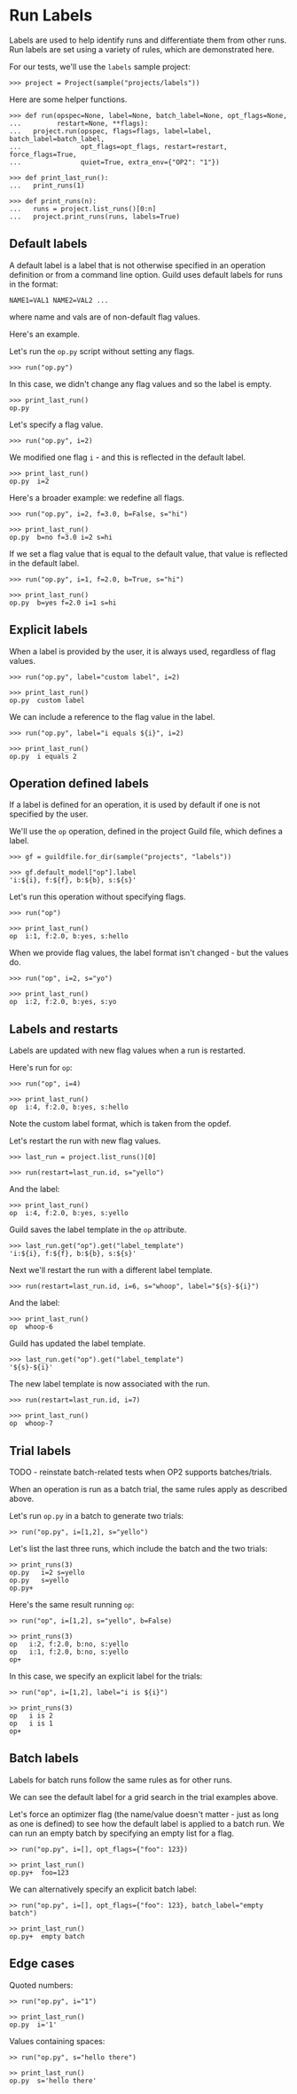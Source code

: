 # Run Labels

Labels are used to help identify runs and differentiate them from
other runs. Run labels are set using a variety of rules, which are
demonstrated here.

For our tests, we'll use the `labels` sample project:

    >>> project = Project(sample("projects/labels"))

Here are some helper functions.

    >>> def run(opspec=None, label=None, batch_label=None, opt_flags=None,
    ...         restart=None, **flags):
    ...   project.run(opspec, flags=flags, label=label, batch_label=batch_label,
    ...               opt_flags=opt_flags, restart=restart, force_flags=True,
    ...               quiet=True, extra_env={"OP2": "1"})

    >>> def print_last_run():
    ...   print_runs(1)

    >>> def print_runs(n):
    ...   runs = project.list_runs()[0:n]
    ...   project.print_runs(runs, labels=True)

## Default labels

A default label is a label that is not otherwise specified in an
operation definition or from a command line option. Guild uses default
labels for runs in the format:

    NAME1=VAL1 NAME2=VAL2 ...

where name and vals are of non-default flag values.

Here's an example.

Let's run the `op.py` script without setting any flags.

    >>> run("op.py")

In this case, we didn't change any flag values and so the label is
empty.

    >>> print_last_run()
    op.py

Let's specify a flag value.

    >>> run("op.py", i=2)

We modified one flag `i` - and this is reflected in the default label.

    >>> print_last_run()
    op.py  i=2

Here's a broader example: we redefine all flags.

    >>> run("op.py", i=2, f=3.0, b=False, s="hi")

    >>> print_last_run()
    op.py  b=no f=3.0 i=2 s=hi

If we set a flag value that is equal to the default value, that value
is reflected in the default label.

    >>> run("op.py", i=1, f=2.0, b=True, s="hi")

    >>> print_last_run()
    op.py  b=yes f=2.0 i=1 s=hi

## Explicit labels

When a label is provided by the user, it is always used, regardless of
flag values.

    >>> run("op.py", label="custom label", i=2)

    >>> print_last_run()
    op.py  custom label

We can include a reference to the flag value in the label.

    >>> run("op.py", label="i equals ${i}", i=2)

    >>> print_last_run()
    op.py  i equals 2

## Operation defined labels

If a label is defined for an operation, it is used by default if one
is not specified by the user.

We'll use the `op` operation, defined in the project Guild file, which
defines a label.

    >>> gf = guildfile.for_dir(sample("projects", "labels"))

    >>> gf.default_model["op"].label
    'i:${i}, f:${f}, b:${b}, s:${s}'

Let's run this operation without specifying flags.

    >>> run("op")

    >>> print_last_run()
    op  i:1, f:2.0, b:yes, s:hello

When we provide flag values, the label format isn't changed - but the
values do.

    >>> run("op", i=2, s="yo")

    >>> print_last_run()
    op  i:2, f:2.0, b:yes, s:yo

## Labels and restarts

Labels are updated with new flag values when a run is restarted.

Here's run for `op`:

    >>> run("op", i=4)

    >>> print_last_run()
    op  i:4, f:2.0, b:yes, s:hello

Note the custom label format, which is taken from the opdef.

Let's restart the run with new flag values.

    >>> last_run = project.list_runs()[0]

    >>> run(restart=last_run.id, s="yello")

And the label:

    >>> print_last_run()
    op  i:4, f:2.0, b:yes, s:yello

Guild saves the label template in the `op` attribute.

    >>> last_run.get("op").get("label_template")
    'i:${i}, f:${f}, b:${b}, s:${s}'

Next we'll restart the run with a different label template.

    >>> run(restart=last_run.id, i=6, s="whoop", label="${s}-${i}")

And the label:

    >>> print_last_run()
    op  whoop-6

Guild has updated the label template.

    >>> last_run.get("op").get("label_template")
    '${s}-${i}'

The new label template is now associated with the run.

    >>> run(restart=last_run.id, i=7)

    >>> print_last_run()
    op  whoop-7

## Trial labels

TODO - reinstate batch-related tests when OP2 supports batches/trials.

When an operation is run as a batch trial, the same rules apply as
described above.

Let's run `op.py` in a batch to generate two trials:

    >> run("op.py", i=[1,2], s="yello")

Let's list the last three runs, which include the batch and the two
trials:

    >> print_runs(3)
    op.py   i=2 s=yello
    op.py   s=yello
    op.py+

Here's the same result running `op`:

    >> run("op", i=[1,2], s="yello", b=False)

    >> print_runs(3)
    op   i:2, f:2.0, b:no, s:yello
    op   i:1, f:2.0, b:no, s:yello
    op+

In this case, we specify an explicit label for the trials:

    >> run("op", i=[1,2], label="i is ${i}")

    >> print_runs(3)
    op   i is 2
    op   i is 1
    op+

## Batch labels

Labels for batch runs follow the same rules as for other runs.

We can see the default label for a grid search in the trial examples
above.

Let's force an optimizer flag (the name/value doesn't matter - just as
long as one is defined) to see how the default label is applied to a
batch run. We can run an empty batch by specifying an empty list for a
flag.

    >> run("op.py", i=[], opt_flags={"foo": 123})

    >> print_last_run()
    op.py+  foo=123

We can alternatively specify an explicit batch label:

    >> run("op.py", i=[], opt_flags={"foo": 123}, batch_label="empty batch")

    >> print_last_run()
    op.py+  empty batch

## Edge cases

Quoted numbers:

    >> run("op.py", i="1")

    >> print_last_run()
    op.py  i='1'

Values containing spaces:

    >> run("op.py", s="hello there")

    >> print_last_run()
    op.py  s='hello there'
